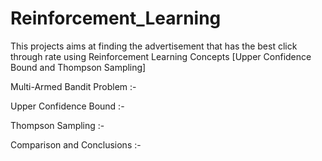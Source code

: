 # Reinforcement_Learning
This projects aims at finding the advertisement that has the best click through rate using Reinforcement Learning Concepts [Upper Confidence Bound and Thompson Sampling]

Multi-Armed Bandit Problem :-

Upper Confidence Bound :-

Thompson Sampling :-

Comparison and Conclusions :-

